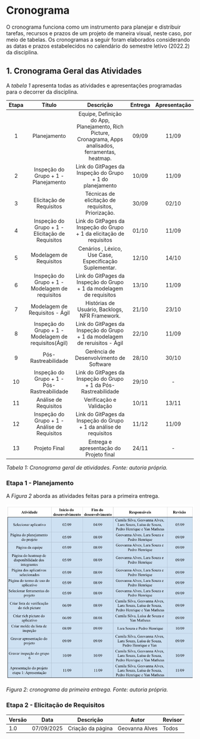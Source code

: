 # Cronograma

O cronograma funciona como um instrumento para planejar e distribuir tarefas, recursos e prazos de um projeto de maneira visual, neste caso, por meio de tabelas. Os cronogramas a seguir foram elaborados considerando as datas e prazos estabelecidos no calendário do semestre letivo (2022.2) da disciplina.

## 1. Cronograma Geral das Atividades

A _tabela 1_ apresenta todas as atividades e apresentações programadas para o decorrer da disciplina.


| Etapa |             Título             |                       Descrição                       | Entrega | Apresentação |
| :---: | :----------------------------: | :---------------------------------------------------: | :-----: | :----------: |
|   1   |          Planejamento          | Equipe, Definição do App, Planejamento, Rich Picture, Cronagrama, Apps analisados, ferramentas, heatmap. |  09/09  |    11/09     |
|   2   |    Inspeção do Grupo + 1 - Planejamento    |                Link do GitPages da Inspeção do Grupo + 1  do planejamento                |  10/09  |    11/09     |
|   3   |     Elicitação de Requisitos   | Técnicas de elicitação de requisitos, Priorização. |  30/09 |    02/10    |
|   4   |   Inspeção do Grupo + 1 - Elicitação de Requisitos     |                Link do GitPages da Inspeção do Grupo + 1  da elicitação de requisitos        |  01/10  |    11/09     |
|   5   | Modelagem de Requisitos |    Cenários , Léxico, Use Case, Especificação Suplementar.    |  12/10  |    14/10     |
|   6   |    Inspeção do Grupo + 1 - Modelagem de requisitos    |                Link do GitPages da Inspeção do Grupo + 1  da modelagem de requisitos      |  13/10  |    11/09     |
|  7   |   Modelagem de Requisitos - Ágil     |               Histórias de Usuário, Backlogs, NFR Framework.               |  21/10  |    23/10     |
|   8   |    Inspeção do Grupo + 1 - Modelagem de requisitos(Ágil)    |                Link do GitPages da Inspeção do Grupo + 1  da modelagem de reruisitos - Ágil        |  22/10  |    11/09     |
|   9   |     Pós-Rastreabilidade      |        Gerência de Desenvolvimento de Software        |  28/10  |    30/10     |
|   10   |    Inspeção do Grupo + 1 - Pós-Rastreabilidade    |                Link do GitPages da Inspeção do Grupo + 1  da  Pós-Rastreabilidade        |  29/10  |   -    |
|   11   |      Análise de Requisitos    |             Verificação e Validação            |  10/11   |     13/11       |
|   12   |    Inspeção do Grupo + 1 -  Análise de Requisitos   |                Link do GitPages da Inspeção do Grupo + 1  da análise de requisitos       |  11/12  |    11/09     |
|   13  |      Projeto Final     |       Entrega e apresentação do Projeto final             |  24/11  |      -       |

_Tabela 1: Cronograma geral de atividades. Fonte: autoria própria._

### Etapa 1 - Planejamento
A _Figura 2_ aborda as atividades feitas para a primeira entrega.

![cronograma_planej](../img/cronograma_planejamento.jpeg)

_Figura 2: cronograma da primeira entrega. Fonte: autoria própria._

### Etapa 2 - Elicitação de Requisitos


| Versão | Data       | Descrição                   | Autor             | Revisor         |
|--------|------------|-----------------------------|-------------------|-----------------|
| 1.0    | 07/09/2025 | Criação da página           |  Geovanna Alves   |    Todos        |